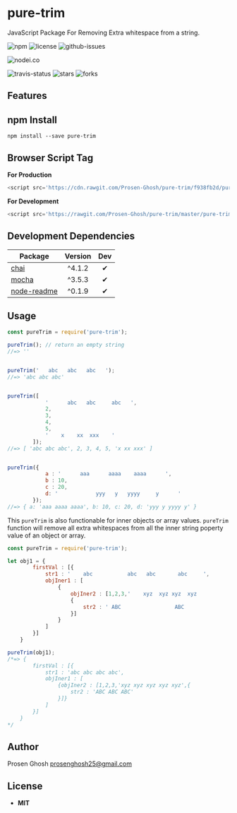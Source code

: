 # pure-trim
JavaScript Package For Removing  Extra whitespace from a string.

![npm](https://img.shields.io/npm/v/pure-trim.svg) ![license](https://img.shields.io/npm/l/pure-trim.svg) ![github-issues](https://img.shields.io/github/issues/Prosen-Ghosh/pure-trim.svg) 


![nodei.co](https://nodei.co/npm/pure-trim.png?downloads=true&downloadRank=true&stars=true)

![travis-status](https://img.shields.io/travis/Prosen-Ghosh/pure-trim.svg)
![stars](https://img.shields.io/github/stars/Prosen-Ghosh/pure-trim.svg)
![forks](https://img.shields.io/github/forks/Prosen-Ghosh/pure-trim.svg)


## Features


## npm Install

`npm install --save pure-trim`

## Browser Script Tag

**For Production**
```js
<script src='https://cdn.rawgit.com/Prosen-Ghosh/pure-trim/f938fb2d/pure-trim.js'></script>
```

**For Development**
```js
<script src='https://rawgit.com/Prosen-Ghosh/pure-trim/master/pure-trim.js'></script>
```

## Development Dependencies

Package | Version | Dev
--- |:---:|:---:
[chai](https://www.npmjs.com/package/chai) | ^4.1.2 | ✔
[mocha](https://www.npmjs.com/package/mocha) | ^3.5.3 | ✔
[node-readme](https://www.npmjs.com/package/node-readme) | ^0.1.9 | ✔

## Usage

```js
const pureTrim = require('pure-trim');

pureTrim(); // return an empty string
//=> ''


pureTrim('   abc   abc   abc   ');
//=> 'abc abc abc'


pureTrim([
            '      abc   abc     abc   ',
            2,
            3,
            4,
            5,
            '    x    xx  xxx    '
        ]);
//=> [ 'abc abc abc', 2, 3, 4, 5, 'x xx xxx' ]


pureTrim({
            a : '      aaa      aaaa    aaaa      ',
            b : 10,
            c : 20,
            d: '            yyy   y   yyyy     y      '
        });
//=> { a: 'aaa aaaa aaaa', b: 10, c: 20, d: 'yyy y yyyy y' }

```

This `pureTrim` is also functionable for inner objects or array values. `pureTrim` function will remove all extra whitespaces from all the inner string poperty value of an object or array.

```js
const pureTrim = require('pure-trim');

let obj1 = {
        firstVal : [{
            str1 : '    abc           abc   abc       abc     ',
            objIner1 : [
                {
                    objIner2 : [1,2,3,'    xyz  xyz xyz  xyz           xyz    ',
                    {
                        str2 : ' ABC                 ABC                   ABC   '
                    }]
                }
            ]
        }]
    }

pureTrim(obj1);
/*=> {
        firstVal : [{
            str1 : 'abc abc abc abc',
            objIner1 : [
                {objIner2 : [1,2,3,'xyz xyz xyz xyz xyz',{
                    str2 : 'ABC ABC ABC'
                }]}
            ]
        }]
    }
*/

```

## Author

Prosen Ghosh <prosenghosh25@gmail.com>

## License

 - **MIT**
